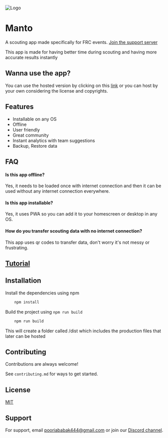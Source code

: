 ![Logo](https://cdn.discordapp.com/attachments/957712983738433566/959624969531322419/manto.png)

# Manto

A scouting app made specifically for FRC events. [Join the support server](https://discord.gg/fHDy5dr8QS)

This app is made for having better time during scouting and having more accurate results instantly

## Wanna use the app?

You can use the hosted version by clicking on this [link](https://manto.team3161.ca) or you can host by your own considering the license and copyrights.

## Features

-   Installable on any OS
-   Offline
-   User friendly
-   Great community
-   Instant analytics with team suggestions
-   Backup, Restore data

## FAQ

#### Is this app offline?

Yes, it needs to be loaded once with internet connection and then it can be used without any internet connection everywhere.

#### Is this app installable?

Yes, it uses PWA so you can add it to your homescreen or desktop in any OS.

#### How do you transfer scouting data with no internet connection?

This app uses qr codes to transfer data, don't worry it's not messy or frustrating.

## [Tutorial](HOWTO.md)

## Installation

Install the dependencies using npm

```bash
    npm install
```

Build the project using `npm run build`

```bash
    npm run build
```

This will create a folder called /dist which includes the production files that later can be hosted

## Contributing

Contributions are always welcome!

See `contributing.md` for ways to get started.

## License

[MIT](https://choosealicense.com/licenses/mit/)

## Support

For support, email pooriababak444@gmail.com or join our [Discord channel](https://discord.gg/fHDy5dr8QS).
